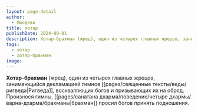 ```yaml
---
layout: page-detail
author:
  - Яшодеви
title: хотар
publishDate: 2024-09-01
description: Хотар-брахман (жрец), один из четырех главных жрецов, занимающийся декламацией гимнов Ригведы, восхваляющих богов и призывающих их на обряд.
tags:
  - хотар
  - хотар-брахман
image:
---
```

**Хотар-брахман** (жрец), один из четырех главных жрецов, занимающийся декламацией гимнов [[pages/священные тексты/веды/ригведа|Ригведа]], восхваляющих богов и призывающих их на обряд. Произнося гимны, [[pages/санатана дхарма/поведение/четыре дхармы/варна-дхарма/брахманы|брахман]] просил богов принять подношения.

